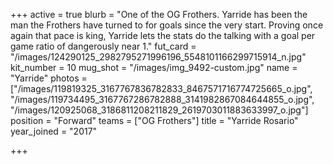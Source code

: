 +++
active = true
blurb = "One of the OG Frothers. Yarride has been the man the Frothers have turned to for goals since the very start. Proving once again that pace is king, Yarride lets the stats do the talking with a goal per game ratio of dangerously near 1."
fut_card = "/images/124290125_2982795271996196_5548101166299715914_n.jpg"
kit_number = 10
mug_shot = "/images/img_9492-custom.jpg"
name = "Yarride"
photos = ["/images/119819325_3167767836782833_8467571716774725665_o.jpg", "/images/119734495_3167767286782888_3141982867084644855_o.jpg", "/images/120925068_3186811208211829_2619703011883633997_o.jpg"]
position = "Forward"
teams = ["OG Frothers"]
title = "Yarride Rosario"
year_joined = "2017"

+++
